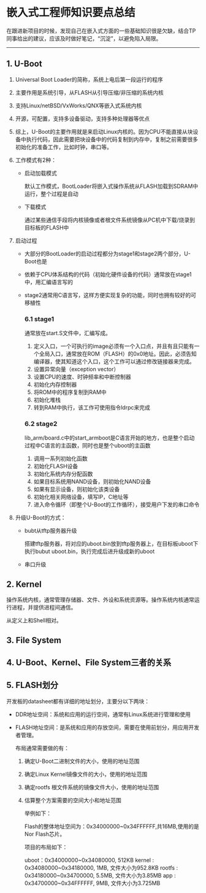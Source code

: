 # 嵌入式工程师知识要点总结

在跟进新项目的时候，发现自己在嵌入式方面的一些基础知识很是欠缺，结合TP同事给出的建议，应该及时做好笔记，“沉淀”，以避免陷入局限。

---
## 1. U-Boot

1. Universal Boot Loader的简称，系统上电后第一段运行的程序

2. 主要作用是系统引导，从FLASH从引导压缩/非压缩的系统内核

3. 支持Linux/netBSD/VxWorks/QNX等嵌入式系统内核

4. 开源，可配置，支持多设备驱动，支持多种处理器等优点

5. 综上，U-Boot的主要作用就是来启动Linux内核的。因为CPU不能直接从块设备中执行代码，因此需要把块设备中的代码复制到内存中，复制之前需要很多初始化的准备工作，比如时钟，串口等。

6. 工作模式有2种：

   + 启动加载模式

     默认工作模式，BootLoader将嵌入式操作系统从FLASH加载到SDRAM中运行，整个过程是自动

   + 下载模式

     通过某些通信手段将内核镜像或者根文件系统镜像从PC机中下载/烧录到目标板的FLASH中

7. 启动过程

   + 大部分的BootLoader的启动过程都分为stage1和stage2两个部分，U-Boot也是

   + 依赖于CPU体系结构的代码（初始化硬件设备的代码）通常放在stage1中，用汇编语言写的

   + stage2通常用C语言写，这样方便实现复杂的功能，同时也拥有较好的可移植性

     ### 6.1 stage1

     通常放在start.S文件中，汇编写成。

     1. 定义入口，一个可执行的image必须有一个入口点，并且有且只能有一个全局入口，通常放在ROM（FLASH）的0x0地址。因此，必须告知编译器，使其知道这个入口，这个工作可以通过修改链接器来完成。
     2. 设置异常向量（exception vector）
     3. 设置CPU的速度、时钟频率和中断控制器
     4. 初始化内存控制器
     5. 将ROM中的程序复制到RAM中
     6. 初始化堆栈
     7. 转到RAM中执行，该工作可使用指令ldrpc来完成

     ### 6.2 stage2

     lib_arm/board.c中的start_armboot是C语言开始的地方，也是整个启动过程中C语言的主函数，同时也是整个uboot的主函数

     1. 调用一系列初始化函数
     2. 初始化FLASH设备
     3. 初始化系统内存分配函数
     4. 如果目标系统用NAND设备，则初始化NAND设备
     5. 如果有显示设备，则初始化该类设备
     6. 初始化相关网络设备，填写IP，C地址等
     7. 进入命令循环（即整个U-Boot的工作循环），接受用户下发的串口命令

8. 升级U-Boot的方式：

   + bubt从tftp服务器升级

     搭建tftp服务器，将对应的uboot.bin放到tftp服务器上，在目标板uboot下执行bubut uboot.bin，执行完成后进升级成新的uboot

   + 串口升级

## 2. Kernel

操作系统内核，通常管理存储器、文件、外设和系统资源等。操作系统内核通常运行进程，并提供进程间通信。

从定义上和Shell相对。

## 3. File System

## 4. U-Boot、Kernel、File System三者的关系

## 5. FLASH划分

开发板的datasheet都有详细的地址划分，主要分以下两块：

+ DDR地址空间：系统和应用的运行空间，通常有Linux系统进行管理和使用

+ FLASH地址空间：是系统和应用的存放空间，需要在使用前划分，用应用开发者管理。

  布局通常需要做的有：

  1. 确定U-Boot二进制文件的大小，使用的地址范围

  2. 确定Linux Kernel镜像文件的大小，使用的地址范围

  3. 确定rootfs 根文件系统的镜像文件大小，使用的地址范围

  4. 估算整个方案需要的空间大小和地址范围

     举例如下：

     Flash的整体地址空间为：0x34000000~0x34FFFFFF,共16MB,使用的是Nor Flash芯片。

     项目的布局如下：

     uboot：0x34000000~0x34080000, 512KB
     kernel : 0x34080000~0x34180000, 1MB, 文件大小为952.8KB
     rootfs : 0x34180000~0x34700000, 5.5MB, 文件大小为3.85MB
     app : 0x34700000~0x34FFFFFF, 9MB, 文件大小为3.725MB

     

